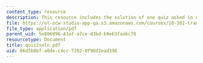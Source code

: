 ```yaml
---
content_type: resource
description: This resource includes the solution of one quiz asked in quiz 2.
file: https://ol-ocw-studio-app-qa.s3.amazonaws.com/courses/10-302-transport-processes-fall-2004/06d5b8bfa0dec4cc72020f90d2ead398_quiz2soln.pdf
file_type: application/pdf
parent_uid: 5e806096-43af-a7ce-d3bd-b9e63faabc78
resourcetype: Document
title: quiz2soln.pdf
uid: 06d5b8bf-a0de-c4cc-7202-0f90d2ead398
---
```

